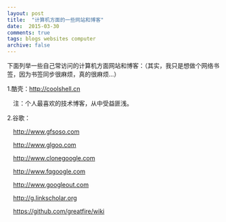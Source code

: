 ```yaml
---
layout: post
title:  "计算机方面的一些网站和博客"
date:  2015-03-30
comments: true
tags: blogs websites computer 
archive: false
---
```


下面列举一些自己常访问的计算机方面网站和博客：（其实，我只是想做个网络书签，因为书签同步很麻烦，真的很麻烦...）

1.酷壳：<a href="http://coolshell.cn" target="_blank">http:&#47;&#47;coolshell.cn</a>

&ensp;&ensp;注：个人最喜欢的技术博客，从中受益匪浅。

2.谷歌：

&ensp;&ensp;<a href="http://www.gfsoso.com" target="_blank">http:&#47;&#47;&#119;ww.gfsoso.com</a>
 
&ensp;&ensp;<a href="http://www.glgoo.com" target="_blank">http:&#47;&#47;&#119;ww.glgoo.com</a>

&ensp;&ensp;<a href="http://www.clonegoogle.com" target="_blank">http:&#47;&#47;&#119;ww.clonegoogle.com</a>

&ensp;&ensp;<a href="http://www.fqgoogle.com" target="_blank">http:&#47;&#47;&#119;ww.fqgoogle.com</a>

&ensp;&ensp;<a href="http://www.googleout.com" target="_blank">http:&#47;&#47;&#119;ww.googleout.com</a>

&ensp;&ensp;<a href="http://g.linkscholar.org" target="_blank">http:&#47;&#47;g.linkscholar.org</a>

&ensp;&ensp;<a href="https://github.com/greatfire/wiki" target="_blank">https:&#47;&#47;github.com/greatfire/wiki</a>
